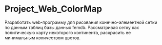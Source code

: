 # Project_Web_ColorMap


Разработать web-программу для рисования конечно-элементной сетки по данным таблиц базы данных femdb. 
Рассматривая сетку как политическую карту некоторого континента, раскрасить ее минимальным количеством цветов.
